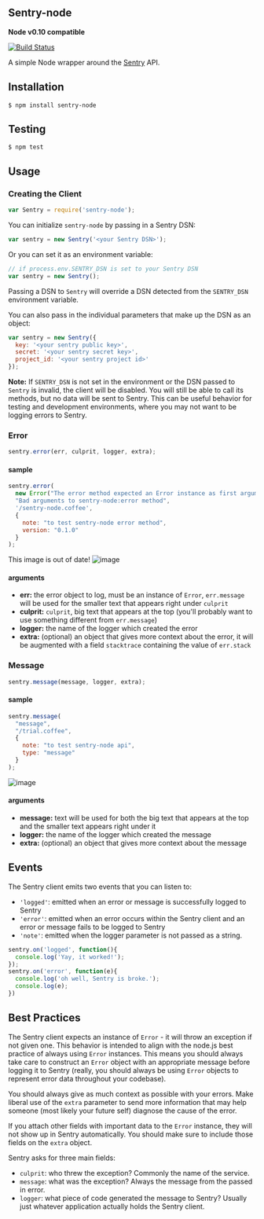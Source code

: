 ## Sentry-node
**Node v0.10 compatible**

[![Build Status](https://travis-ci.org/Clever/sentry-node.png?branch=master)](https://travis-ci.org/Clever/sentry-node)

A simple Node wrapper around the [Sentry](http://getsentry.com/) API.

## Installation
```
$ npm install sentry-node
```

## Testing
```
$ npm test
```

## Usage

### Creating the Client

```javascript
var Sentry = require('sentry-node');
```

You can initialize `sentry-node` by passing in a Sentry DSN:
```javascript
var sentry = new Sentry('<your Sentry DSN>');
```

Or you can set it as an environment variable:
```javascript
// if process.env.SENTRY_DSN is set to your Sentry DSN
var sentry = new Sentry();
```
Passing a DSN to `Sentry` will override a DSN detected from the `SENTRY_DSN` environment variable.

You can also pass in the individual parameters that make up the DSN as an object:
```javascript
var sentry = new Sentry({
  key: '<your sentry public key>',
  secret: '<your sentry secret key>',
  project_id: '<your sentry project id>'
});
```

**Note:** If `SENTRY_DSN` is not set in the environment or the DSN passed to `Sentry` is invalid, the client will be disabled. You will still be able to call its methods, but no data will be sent to Sentry. This can be useful behavior for testing and development environments, where you may not want to be logging errors to Sentry.

### Error
```javascript
sentry.error(err, culprit, logger, extra);
```

#### sample

```javascript
sentry.error(
  new Error("The error method expected an Error instance as first argument."),
  "Bad arguments to sentry-node:error method",
  '/sentry-node.coffee',
  {
    note: "to test sentry-node error method", 
    version: "0.1.0"
  }
);
```
This image is out of date!
![image](http://i.imgur.com/xEHX8P3.png)

#### arguments

* **err:** the error object to log, must be an instance of `Error`, `err.message` will be used for the smaller text that appears right under `culprit`
* **culprit:** `culprit`, big text that appears at the top (you'll probably want to use something different from `err.message`)
* **logger:** the name of the logger which created the error
* **extra:** (optional) an object that gives more context about the error, it will be augmented with a field `stacktrace` containing the value of `err.stack`

### Message
```javascript
sentry.message(message, logger, extra);
```

#### sample

```javascript
sentry.message(
  "message",
  "/trial.coffee",
  {
    note: "to test sentry-node api",
    type: "message"
  }
);
```

![image](http://i.imgur.com/kUMkhX2.png)

#### arguments

* **message:** text will be used for both the big text that appears at the top and the smaller text appears right under it
* **logger:** the name of the logger which created the message
* **extra:** (optional) an object that gives more context about the message

## Events

The Sentry client emits two events that you can listen to:

- `'logged'`: emitted when an error or message is successfully logged to Sentry
- `'error'`: emitted when an error occurs within the Sentry client and an error or message fails to be logged to Sentry
- `'note'`: emitted when the logger parameter is not passed as a string.

```javascript
sentry.on('logged', function(){
  console.log('Yay, it worked!');
});
sentry.on('error', function(e){
  console.log('oh well, Sentry is broke.');
  console.log(e);
})
```

## Best Practices

The Sentry client expects an instance of `Error` - it will throw an exception if not given one. This behavior is intended to align with the node.js best practice of always using `Error` instances. This means you should always take care to construct an `Error` object with an appropriate message before logging it to Sentry (really, you should always be using `Error` objects to represent error data throughout your codebase).

You should always give as much context as possible with your errors. Make liberal use of the `extra` parameter to send more information that may help someone (most likely your future self) diagnose the cause of the error.

If you attach other fields with important data to the `Error` instance, they will not show up in Sentry automatically. You should make sure to include those fields on the `extra` object.

Sentry asks for three main fields:
* `culprit`: who threw the exception? Commonly the name of the service.
* `message`: what was the exception? Always the message from the passed in error.
* `logger`: what piece of code generated the message to Sentry? Usually just whatever application actually holds the Sentry client.
